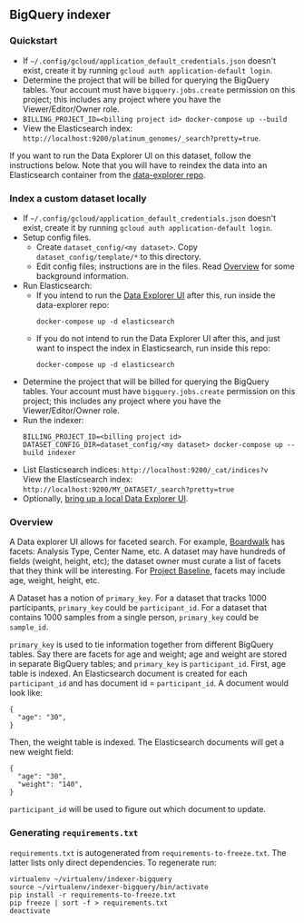 ## BigQuery indexer

### Quickstart

* If `~/.config/gcloud/application_default_credentials.json` doesn't exist,
create it by running `gcloud auth application-default login`.
* Determine the project that will be billed for querying the BigQuery tables.
Your account must have `bigquery.jobs.create` permission on this project; this
includes any project where you have the Viewer/Editor/Owner role.
* `BILLING_PROJECT_ID=<billing project id> docker-compose up --build`
* View the Elasticsearch index:
`http://localhost:9200/platinum_genomes/_search?pretty=true`.

If you want to run the Data Explorer UI on this dataset, follow the instructions
below. Note that you will have to reindex the data into an Elasticsearch
container from the [data-explorer repo](https://github.com/DataBiosphere/data-explorer/).

### Index a custom dataset locally

* If `~/.config/gcloud/application_default_credentials.json` doesn't exist,
create it by running `gcloud auth application-default login`.
* Setup config files.
  * Create `dataset_config/<my dataset>`. Copy `dataset_config/template/*` to this directory.
  * Edit config files; instructions are in the files. Read
  [Overview](https://github.com/DataBiosphere/data-explorer-indexers/tree/master/bigquery#overview)
  for some background information.
* Run Elasticsearch:
  * If you intend to run the [Data Explorer UI](https://github.com/DataBiosphere/data-explorer/)
  after this, run inside the data-explorer repo:
    ```
    docker-compose up -d elasticsearch
    ```
  * If you do not intend to run the Data Explorer UI after this, and just want
  to inspect the index in Elasticsearch, run inside this repo:
    ```
    docker-compose up -d elasticsearch
    ```
* Determine the project that will be billed for querying the BigQuery tables.
Your account must have `bigquery.jobs.create` permission on this project; this
includes any project where you have the Viewer/Editor/Owner role.
* Run the indexer:
  ```
  BILLING_PROJECT_ID=<billing project id> DATASET_CONFIG_DIR=dataset_config/<my dataset> docker-compose up --build indexer
  ```
* List Elasticsearch indices: `http://localhost:9200/_cat/indices?v`  
  View the Elasticsearch index:
  `http://localhost:9200/MY_DATASET/_search?pretty=true`
* Optionally, [bring up a local Data Explorer UI](https://github.com/DataBiosphere/data-explorer/blob/5441559c57ab7a2e0813e8e4fe7e19a9394f1bdf/README.md#run-local-data-explorer-with-a-specific-dataset).

### Overview

A Data explorer UI allows for faceted search. For example,
[Boardwalk](https://ucsc-cgp.org/boardwalk) has facets: Analysis Type, Center
Name, etc. A dataset may have hundreds of fields (weight, height, etc); the
dataset owner must curate a list of facets that they think will be interesting.
For [Project Baseline](https://www.projectbaseline.com/), facets may include
age, weight, height, etc.

A Dataset has a notion of `primary_key`. For a dataset that tracks 1000
participants, `primary_key` could be `participant_id`. For a dataset that
contains 1000 samples from a single person, `primary_key` could be `sample_id`.

`primary_key` is used to tie information together from different BigQuery
tables. Say there are facets for age and weight; age and weight are
stored in separate BigQuery tables; and `primary_key` is `participant_id`.
First, age table is indexed. An Elasticsearch document is created for each
`participant_id` and has document id = `participant_id`. A document would look
like:

```
{
  "age": "30",
}
```

Then, the weight table is indexed. The Elasticsearch documents will get a new
weight field:

```
{
  "age": "30",
  "weight": "140",
}
```

`participant_id` will be used to figure out which document to update.

### Generating `requirements.txt`

`requirements.txt` is autogenerated from `requirements-to-freeze.txt`. The
latter lists only direct dependencies. To regenerate run:

```
virtualenv ~/virtualenv/indexer-bigquery
source ~/virtualenv/indexer-bigquery/bin/activate
pip install -r requirements-to-freeze.txt
pip freeze | sort -f > requirements.txt
deactivate
```
